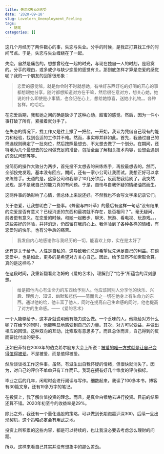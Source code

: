 ```yaml
---
title: 失恋X失业X感受
date: '2020-09-18'
slug: Lovelorn_Unemployment_Feeling
tags:
  - 随笔
categories: []
---
```


这几个月经历了两件戳心的事，失恋与失业。分手的时候，是我正打算找工作的时间节点。于是，失恋与失业缠绕在了一起。

失恋，自然是痛苦的。想想曾经在一起的时光，与现在独自一人的时刻，是寂寞的。分手的理由，或多或少与缺少恋爱的感觉有关。那到底怎样才算是恋爱的感觉呢？我的一个朋友的回答很形象：

> 恋爱的感觉嘛，就是你会时不时就想她，有啥好东西好吃的好喝的开心的事都想跟她分享，随时都想知道对方在干嘛，然后很在意对方，想关心她，她说的什么即使是小事情，也会记在心上，想给她惊喜，送她小礼物。。各种各样，哈哈哈。

在恋爱后期，我和她之间的确是缺少了这种心动，甜蜜的感觉。然后，因为一件小事打破了所有，紧接着就分手了。

在失恋的情况下，找工作又是往上撒了一把盐。一开始，我认为凭借自己现有的能力和经验，找到合适的工作并不难。然而，事实却并非如此。首先，我通过自己的筛选规则确定了一批岗位，然后按照最想去、不太想去做了一个划分。在期间，还特地为几个最想去的公司做充足的准备，包括全面了解相关技术内容，设想会遇到的面试问题等等。

投简历的操作大致分为两步，首先投不太想去的来练练手，再投最想去的。然而，全部投完发现，基本没有回应。期间，还有一家小公司让我面试。我想正好可以拿来练练手。无语的是，这家公司和我聊了10几分钟后，反而把我给刷了。我突然发现，是不是我自己的能力真的有问题。于是，自怜与自我怀疑的情绪油然而生。

这两件事的确影响了心情，但总体上来说还好。不然我也不会写文字来记录它们。

关于恋爱，让我想明白了一些事。《蜂蜜与四叶草》的最后有这样一句话“没有结果的恋爱是否有意义？已经消逝的东西和最初就不存在，是否相同？”。毫无疑问，前者更有意义。在恋爱的时候，和她一起散步、聊天、旅游、看电视、玩游戏。。。这些美好的体验，并非消逝，仍然留在我的心上。我体验到了各种各样的情绪，有恋爱时的快乐，也有分手后的痛苦。

> 我发自内心地感谢你与我经历的一切。能喜欢上你，实在是太好了

还有是关于给予。人性是自私的，这导致我们总是希望优先满足自己的利益。在谈恋爱中，也是如此，更多的是希望对方关心自己。因此，给予显然不如索取合算。真的是这样吗？

在这段时间，我重新翻看弗洛姆的《爱的艺术》，理解到了“给予"所蕴含的深刻思想。

> 给是把他内心有生命力的东西给予别人。他应该同别人分享他的快乐、兴趣、理解力、知识、幽默和悲伤——简而言之一切在他身上有生命力的东西。通过他的给，他丰富了他人，同时在提高自己生命感的同时，他也提高了对方的生命感。——《爱的艺术》

一个人能够给予，这本身就说明他有能力这么做。一个乏味的人，他能给对方什么呢？在给予的同时，他能明显地感受到自己的力量。其次，对方可以受益，并做出相应的回馈。这种双向的互动，比索取有意思多了。而且总体而言，自己得到的反而要比付出的更多。

正如巴菲特在2003年的伯克希尔股东大会上所说：[被爱的唯一方式就是让自己变得值得被爱](https://github.com/wuxiaoda/BRK-Annual-Meeting/blob/master/2003/2003%E5%B9%B4%E4%BC%AF%E5%85%8B%E5%B8%8C%E5%B0%94%E8%82%A1%E4%B8%9C%E5%A4%A7%E4%BC%9AQ%26A%20%E4%B8%8A%E5%8D%88%E5%9C%BA%EF%BC%88%E4%B8%8B%EF%BC%89.md)。不是被爱，而是值得被爱。

然后谈谈找工作这件事。虽然，有滋生出自我怀疑的情绪，但很快就消失了。因为，对自己的评价不单单只有工作而已。我现在拥有好几个维度的评价指标。

毕业之后的几年，闲暇时会进行阅读与写作。细数起来，我读了100多本书，博客有30篇文章，还有19多万字的笔记。

在投资上，我了解价值投资的理念。而且，是真金白银地去进行投资。目前的结果还算不错。2020年初至今的收益率是29%。

除此之外，我还有一个量化选股的策略，可以做到长期跑赢沪深300。后续一旦出现契机，这个策略必定会有用武之地。

投资上所积累的这些内容，都是可以持续的，也让我没必要去考虑怎么理财的问题。

所以，这样来看自己其实并没有想象中的那么差劲。

